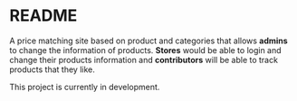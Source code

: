 # README

A price matching site based on product and categories that allows **admins** to change the information of products. **Stores** would be able to login and change their products information and **contributors** will be able to track products that they like.

This project is currently in development.